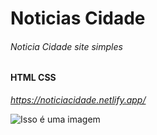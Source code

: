 # Noticias Cidade
###### Noticia Cidade site simples
#### HTML CSS
*https://noticiacidade.netlify.app/*

![Isso é uma imagem](https://myoctocat.com/assets/images/base-octocat.svg)




